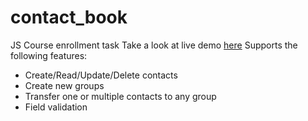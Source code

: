 # contact_book
JS Course enrollment task
Take a look at live demo <a href="http://tsukuros.github.io/contact_book/">here</a>
Supports the following features:
- Create/Read/Update/Delete contacts
- Create new groups
- Transfer one or multiple contacts to any group
- Field validation
